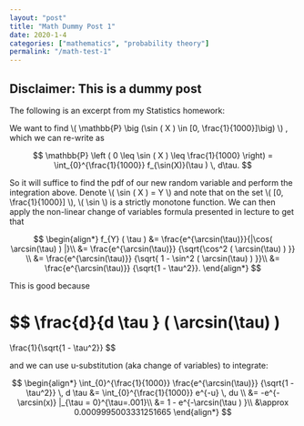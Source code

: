 ```yaml
---
layout: "post"
title: "Math Dummy Post 1"
date: 2020-1-4
categories: ["mathematics", "probability theory"]
permalink: "/math-test-1"
---
```


## Disclaimer: This is a dummy post

The following is an excerpt from my Statistics homework:


We want to find
\\( \mathbb{P} \big (\sin ( X ) \in [0, \frac{1}{1000}]\big) \\)
, which we can re-write as

$$
\mathbb{P} \left ( 0 \leq \sin ( X ) \leq \frac{1}{1000} \right)
    =
\int_{0}^{\frac{1}{1000}} f_{\sin(X)}(\tau ) \, d\tau.
$$

So it will suffice to find the pdf of our new random variable and perform the integration above. Denote \\( \sin ( X ) = Y \\) and note that on the set
\\( [0, \frac{1}{1000}] \\),
\\( \sin \\)
is a strictly monotone function. We can then apply the non-linear change of variables formula presented in lecture to get that

$$
\begin{align*}
    f_{Y} ( \tau )
        &=
    \frac{e^{\arcsin(\tau)}}{|\cos( \arcsin(\tau) ) |}\\
        &=
    \frac{e^{\arcsin(\tau)}}
    {\sqrt{\cos^2 ( \arcsin(\tau) ) }} \\
        &=
    \frac{e^{\arcsin(\tau)}}
    {\sqrt{ 1 - \sin^2 ( \arcsin(\tau) ) }}\\
        &=
    \frac{e^{\arcsin(\tau)}}
    {\sqrt{1 - \tau^2}}.
\end{align*}
$$

This is good because

$$
\frac{d}{d \tau } ( \arcsin(\tau) )
=
\frac{1}{\sqrt{1 - \tau^2}}
$$

and we can use u-substitution (aka change of variables) to integrate:

$$
\begin{align*}
    \int_{0}^{\frac{1}{1000}} \frac{e^{\arcsin(\tau)}}
    {\sqrt{1 - \tau^2}} \, d \tau
        &=
    \int_{0}^{\frac{1}{1000}} e^{-u} \, du \\
        &=
    -e^{-\arcsin(x)} |_{\tau = 0}^{\tau=.001}\\
        &=
    1 - e^{-\arcsin(\tau ) }\\
        &\approx 0.0009995003331251665
\end{align*}
$$
